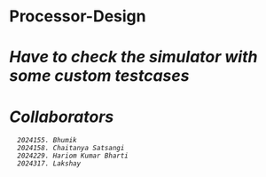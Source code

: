 # Processor-Design
# <I>Have to check the simulator with some custom testcases
# Collaborators

      2024155. Bhumik
      2024158. Chaitanya Satsangi
      2024229. Hariom Kumar Bharti
      2024317. Lakshay

